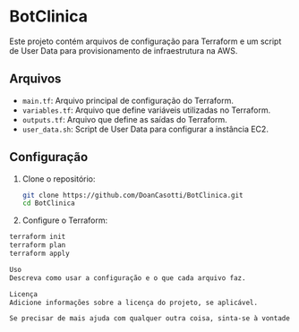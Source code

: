 # BotClinica

Este projeto contém arquivos de configuração para Terraform e um script de User Data para provisionamento de infraestrutura na AWS.

## Arquivos

- `main.tf`: Arquivo principal de configuração do Terraform.
- `variables.tf`: Arquivo que define variáveis utilizadas no Terraform.
- `outputs.tf`: Arquivo que define as saídas do Terraform.
- `user_data.sh`: Script de User Data para configurar a instância EC2.

## Configuração

1. Clone o repositório:
   ```bash
   git clone https://github.com/DoanCasotti/BotClinica.git
   cd BotClinica

2. Configure o Terraform:

```bash
terraform init
terraform plan
terraform apply

Uso
Descreva como usar a configuração e o que cada arquivo faz.

Licença
Adicione informações sobre a licença do projeto, se aplicável.

Se precisar de mais ajuda com qualquer outra coisa, sinta-se à vontade para perguntar!

